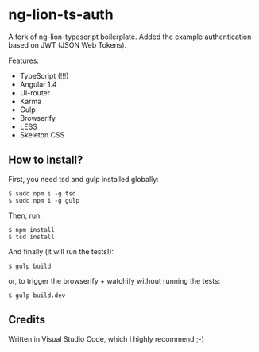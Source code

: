 # ng-lion-ts-auth

A fork of ng-lion-typescript boilerplate. Added the example authentication based on JWT (JSON Web Tokens).

Features:
- TypeScript (!!!)
- Angular 1.4
- UI-router
- Karma
- Gulp
- Browserify
- LESS
- Skeleton CSS

## How to install?

First, you need tsd and gulp installed globally:
```
$ sudo npm i -g tsd
$ sudo npm i -g gulp
```

Then, run:
```
$ npm install
$ tsd install
```

And finally (it will run the tests!):
```
$ gulp build
```

or, to trigger the browserify + watchify without running the tests:
```
$ gulp build.dev
```

## Credits
Written in Visual Studio Code, which I highly recommend ;-)
